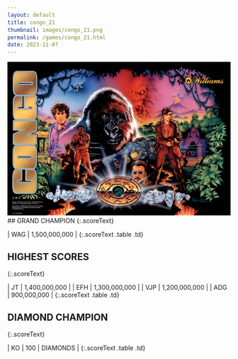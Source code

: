 ```yaml
---
layout: default
title: congo_21
thumbnail: images/congo_21.png
permalink: /games/congo_21.html
date: 2023-11-07
---
```


<img src="../images/congo_21.png" class="gameThumbnail img-fluid mx-auto align-middle">
## GRAND CHAMPION
{:.scoreText}

| WAG | 1,500,000,000 | 
{:.scoreText .table .td}

## HIGHEST SCORES
{:.scoreText}

| JT | 1,400,000,000 | 
| EFH | 1,300,000,000 | 
| VJP | 1,200,000,000 | 
| ADG | 900,000,000 | 
{:.scoreText .table .td}

## DIAMOND CHAMPION
{:.scoreText}

| KO | 100 | DIAMONDS | 
{:.scoreText .table .td}

